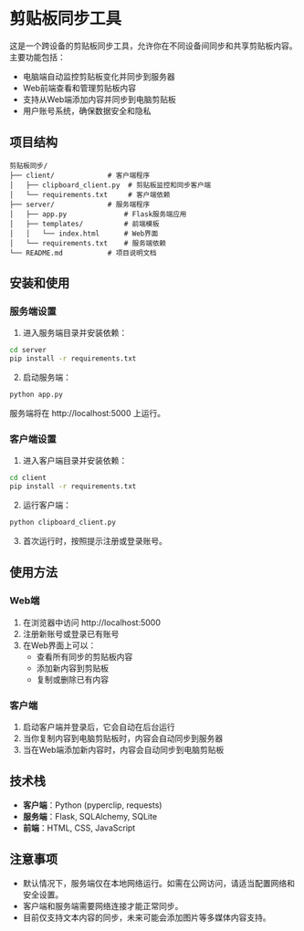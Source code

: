 # 剪贴板同步工具

这是一个跨设备的剪贴板同步工具，允许你在不同设备间同步和共享剪贴板内容。主要功能包括：

- 电脑端自动监控剪贴板变化并同步到服务器
- Web前端查看和管理剪贴板内容
- 支持从Web端添加内容并同步到电脑剪贴板
- 用户账号系统，确保数据安全和隐私

## 项目结构

```
剪贴板同步/
├── client/             # 客户端程序
│   ├── clipboard_client.py  # 剪贴板监控和同步客户端
│   └── requirements.txt     # 客户端依赖
├── server/             # 服务端程序
│   ├── app.py              # Flask服务端应用
│   ├── templates/          # 前端模板
│   │   └── index.html      # Web界面
│   └── requirements.txt    # 服务端依赖
└── README.md           # 项目说明文档
```

## 安装和使用

### 服务端设置

1. 进入服务端目录并安装依赖：

```bash
cd server
pip install -r requirements.txt
```

2. 启动服务端：

```bash
python app.py
```

服务端将在 http://localhost:5000 上运行。

### 客户端设置

1. 进入客户端目录并安装依赖：

```bash
cd client
pip install -r requirements.txt
```

2. 运行客户端：

```bash
python clipboard_client.py
```

3. 首次运行时，按照提示注册或登录账号。

## 使用方法

### Web端

1. 在浏览器中访问 http://localhost:5000
2. 注册新账号或登录已有账号
3. 在Web界面上可以：
   - 查看所有同步的剪贴板内容
   - 添加新内容到剪贴板
   - 复制或删除已有内容

### 客户端

1. 启动客户端并登录后，它会自动在后台运行
2. 当你复制内容到电脑剪贴板时，内容会自动同步到服务器
3. 当在Web端添加新内容时，内容会自动同步到电脑剪贴板

## 技术栈

- **客户端**：Python (pyperclip, requests)
- **服务端**：Flask, SQLAlchemy, SQLite
- **前端**：HTML, CSS, JavaScript

## 注意事项

- 默认情况下，服务端仅在本地网络运行。如需在公网访问，请适当配置网络和安全设置。
- 客户端和服务端需要网络连接才能正常同步。
- 目前仅支持文本内容的同步，未来可能会添加图片等多媒体内容支持。